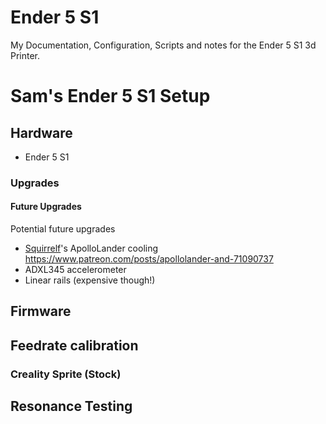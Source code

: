 # Ender 5 S1

My Documentation, Configuration, Scripts and notes for the Ender 5 S1 3d Printer.

# Sam's Ender 5 S1 Setup

## Hardware

- Ender 5 S1

### Upgrades

#### Future Upgrades

Potential future upgrades

- [Squirrelf](https://t.co/BVAAPdqH7z)'s ApolloLander cooling <https://www.patreon.com/posts/apollolander-and-71090737>
- ADXL345 accelerometer
- Linear rails (expensive though!)

## Firmware

## Feedrate calibration

### Creality Sprite (Stock)

## Resonance Testing
